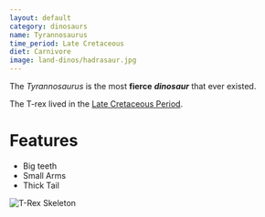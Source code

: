 ```yaml
---
layout: default
category: dinosaurs
name: Tyrannosaurus
time_period: Late Cretaceous
diet: Carnivore
image: land-dinos/hadrasaur.jpg
---
```


The *Tyrannosaurus* is the most **fierce** ***dinosaur*** that ever existed.

The T-rex lived in the [Late Cretaceous Period](http://en.wikipedia.org/wiki/Late_Cretaceous).

# Features

- Big teeth
- Small Arms
- Thick Tail

![T-Rex Skeleton](http://upload.wikimedia.org/wikipedia/commons/thumb/9/94/Tyrannosaurus_Rex_Holotype.jpg/1600px-Tyrannosaurus_Rex_Holotype.jpg)